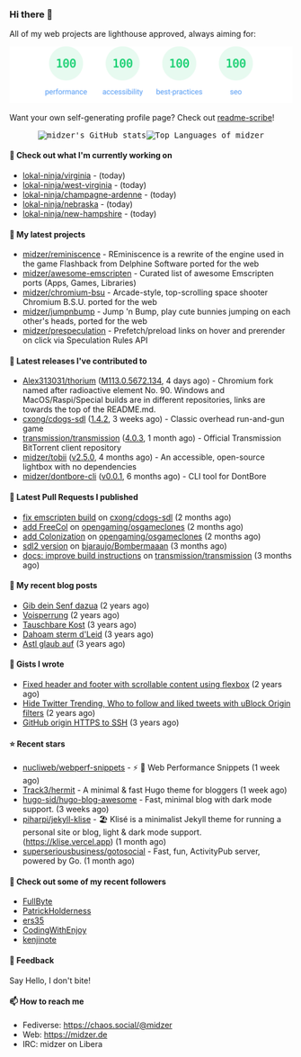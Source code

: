 ### Hi there 👋

All of my web projects are lighthouse approved, always aiming for:

<p align="center">
  <kbd><img src="https://github.com/midzer/midzer/blob/master/lighthouse.svg" alt="Lighthouse score 100s"></kbd>
</p>

Want your own self-generating profile page? Check out [readme-scribe](https://github.com/muesli/readme-scribe)!

<p align="center">
  <kbd><img src="https://github-readme-stats.vercel.app/api?username=midzer&show_icons=true&hide_title=true&hide_border=true&theme=tokyonight" alt="midzer's GitHub stats"><img height="165" src="https://github-readme-stats.vercel.app/api/top-langs/?username=midzer&layout=compact&langs_count=8&hide_border=true&theme=tokyonight" alt="Top Languages of midzer"></kbd>
</p>

#### 👷 Check out what I'm currently working on

- [lokal-ninja/virginia](https://github.com/lokal-ninja/virginia) -  (today)
- [lokal-ninja/west-virginia](https://github.com/lokal-ninja/west-virginia) -  (today)
- [lokal-ninja/champagne-ardenne](https://github.com/lokal-ninja/champagne-ardenne) -  (today)
- [lokal-ninja/nebraska](https://github.com/lokal-ninja/nebraska) -  (today)
- [lokal-ninja/new-hampshire](https://github.com/lokal-ninja/new-hampshire) -  (today)

#### 🌱 My latest projects

- [midzer/reminiscence](https://github.com/midzer/reminiscence) - REminiscence is a rewrite of the engine used in the game Flashback from Delphine Software ported for the web
- [midzer/awesome-emscripten](https://github.com/midzer/awesome-emscripten) - Curated list of awesome Emscripten ports (Apps, Games, Libraries)
- [midzer/chromium-bsu](https://github.com/midzer/chromium-bsu) - Arcade-style, top-scrolling space shooter Chromium B.S.U. ported for the web
- [midzer/jumpnbump](https://github.com/midzer/jumpnbump) - Jump &#39;n Bump, play cute bunnies jumping on each other&#39;s heads, ported for the web
- [midzer/prespeculation](https://github.com/midzer/prespeculation) - Prefetch/preload links on hover and prerender on click via Speculation Rules API

#### 🔭 Latest releases I've contributed to

- [Alex313031/thorium](https://github.com/Alex313031/thorium) ([M113.0.5672.134](https://github.com/Alex313031/thorium/releases/tag/M113.0.5672.134), 4 days ago) - Chromium fork named after radioactive element No. 90. Windows and MacOS/Raspi/Special builds are in different repositories, links are towards the top of the README.md.
- [cxong/cdogs-sdl](https://github.com/cxong/cdogs-sdl) ([1.4.2](https://github.com/cxong/cdogs-sdl/releases/tag/1.4.2), 3 weeks ago) - Classic overhead run-and-gun game
- [transmission/transmission](https://github.com/transmission/transmission) ([4.0.3](https://github.com/transmission/transmission/releases/tag/4.0.3), 1 month ago) - Official Transmission BitTorrent client repository
- [midzer/tobii](https://github.com/midzer/tobii) ([v2.5.0](https://github.com/midzer/tobii/releases/tag/v2.5.0), 4 months ago) - An accessible, open-source lightbox with no dependencies
- [midzer/dontbore-cli](https://github.com/midzer/dontbore-cli) ([v0.0.1](https://github.com/midzer/dontbore-cli/releases/tag/v0.0.1), 6 months ago) - CLI tool for DontBore

#### 🔨 Latest Pull Requests I published

- [fix emscripten build](https://github.com/cxong/cdogs-sdl/pull/759) on [cxong/cdogs-sdl](https://github.com/cxong/cdogs-sdl) (2 months ago)
- [add FreeCol](https://github.com/opengaming/osgameclones/pull/2048) on [opengaming/osgameclones](https://github.com/opengaming/osgameclones) (2 months ago)
- [add Colonization](https://github.com/opengaming/osgameclones/pull/2047) on [opengaming/osgameclones](https://github.com/opengaming/osgameclones) (2 months ago)
- [sdl2 version](https://github.com/bjaraujo/Bombermaaan/pull/54) on [bjaraujo/Bombermaaan](https://github.com/bjaraujo/Bombermaaan) (3 months ago)
- [docs: improve build instructions](https://github.com/transmission/transmission/pull/4980) on [transmission/transmission](https://github.com/transmission/transmission) (3 months ago)

#### 📜 My recent blog posts

- [Gib dein Senf dazua](https://ampergai.de/2021/02/001/) (2 years ago)
- [Voisperrung](https://ampergai.de/2020/08/001/) (2 years ago)
- [Tauschbare Kost](https://ampergai.de/2020/04/001/) (3 years ago)
- [Dahoam sterm d&#39;Leid](https://ampergai.de/2020/03/001/) (3 years ago)
- [Astl glaub auf](https://ampergai.de/2020/02/001/) (3 years ago)

#### 📓 Gists I wrote

- [Fixed header and footer with scrollable content using flexbox](https://gist.github.com/3893ce8c0bec6f805ec1a7bb3269775d) (2 years ago)
- [Hide Twitter Trending, Who to follow and liked tweets with uBlock Origin filters](https://gist.github.com/1afc39bdf5adbfe0020d1c2212b76b87) (2 years ago)
- [GitHub origin HTTPS to SSH](https://gist.github.com/3ceba8ad7d956e02d9e920b121d8d059) (3 years ago)

#### ⭐ Recent stars

- [nucliweb/webperf-snippets](https://github.com/nucliweb/webperf-snippets) - ⚡️ 💾  Web Performance Snippets (1 week ago)
- [Track3/hermit](https://github.com/Track3/hermit) - A minimal &amp; fast Hugo theme for bloggers (1 week ago)
- [hugo-sid/hugo-blog-awesome](https://github.com/hugo-sid/hugo-blog-awesome) - Fast, minimal blog with dark mode support. (3 weeks ago)
- [piharpi/jekyll-klise](https://github.com/piharpi/jekyll-klise) - :beach_umbrella: Klisé is a minimalist Jekyll theme for running a personal site or blog, light &amp; dark mode support. (https://klise.vercel.app) (1 month ago)
- [superseriousbusiness/gotosocial](https://github.com/superseriousbusiness/gotosocial) - Fast, fun, ActivityPub server, powered by Go. (1 month ago)

#### 👯 Check out some of my recent followers

- [FullByte](https://github.com/FullByte)
- [PatrickHolderness](https://github.com/PatrickHolderness)
- [ers35](https://github.com/ers35)
- [CodingWithEnjoy](https://github.com/CodingWithEnjoy)
- [kenjinote](https://github.com/kenjinote)

#### 💬 Feedback

Say Hello, I don't bite!

#### 📫 How to reach me

- Fediverse: https://chaos.social/@midzer
- Web: https://midzer.de
- IRC: midzer on Libera
